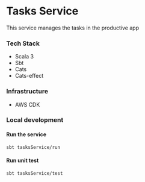 # Tasks Service
This service manages the tasks in the productive app

### Tech Stack
- Scala 3
- Sbt
- Cats
- Cats-effect

### Infrastructure
- AWS CDK

### Local development
#### Run the service
```
sbt tasksService/run
```
#### Run unit test
```
sbt tasksService/test
```

